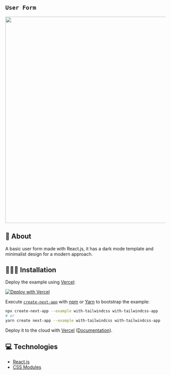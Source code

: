 ## `User Form`

<p align="left">
<img src="https://user-images.githubusercontent.com/47937044/158089295-51b2ac25-f73f-4b2d-a58c-bf434e8ba391.png" width="650" alt="" />
</p>

## 📕 About

A basic user form made with React.js, it has a dark mode template and minimalist design for a
modern approach.

## 🧑🏻‍💻 Installation

Deploy the example using [Vercel](https://vercel.com?utm_source=github&utm_medium=readme&utm_campaign=next-example):

[![Deploy with Vercel](https://vercel.com/button)](https://vercel.com/new/git/external?repository-url=https://github.com/vercel/next.js/tree/canary/examples/with-tailwindcss&project-name=with-tailwindcss&repository-name=with-tailwindcss)

Execute [`create-next-app`](https://github.com/vercel/next.js/tree/canary/packages/create-next-app) with [npm](https://docs.npmjs.com/cli/init) or [Yarn](https://yarnpkg.com/lang/en/docs/cli/create/) to bootstrap the example:

```bash
npx create-next-app --example with-tailwindcss with-tailwindcss-app
# or
yarn create next-app --example with-tailwindcss with-tailwindcss-app
```

Deploy it to the cloud with [Vercel](https://vercel.com/new?utm_source=github&utm_medium=readme&utm_campaign=next-example) ([Documentation](https://nextjs.org/docs/deployment)).

## 💻 Technologies

- [React.js](https://nextjs.org/docs)
- [CSS Modules](https://tailwindcss.com/docs/installation)
